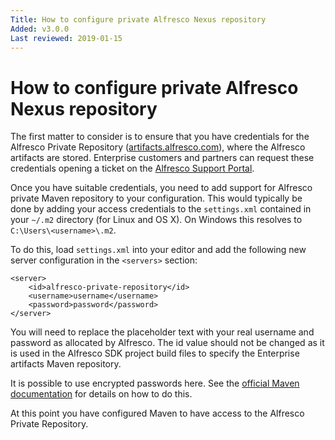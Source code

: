 ```yaml
---
Title: How to configure private Alfresco Nexus repository
Added: v3.0.0
Last reviewed: 2019-01-15
---
```

# How to configure private Alfresco Nexus repository

The first matter to consider is to ensure that you have credentials for the Alfresco Private Repository ([artifacts.alfresco.com](artifacts.alfresco.com)), where the Alfresco artifacts are stored. Enterprise customers and partners can 
request these credentials opening a ticket on the [Alfresco Support Portal](http://support.alfresco.com). 

Once you have suitable credentials, you need to add support for Alfresco private Maven repository to your configuration. This would typically be done by 
adding your access credentials to the `settings.xml` contained in your `~/.m2` directory (for Linux and OS X). On Windows this resolves to 
`C:\Users\<username>\.m2`.

To do this, load `settings.xml` into your editor and add the following new server configuration in the `<servers>` section:

```
<server>
    <id>alfresco-private-repository</id>
    <username>username</username>
    <password>password</password>
</server>
```

You will need to replace the placeholder text with your real username and password as allocated by Alfresco. The id value should not be changed as it 
is used in the Alfresco SDK project build files to specify the Enterprise artifacts Maven repository.

It is possible to use encrypted passwords here. See the [official Maven documentation](http://maven.apache.org/guides/mini/guide-encryption.html) for details 
on how to do this.

At this point you have configured Maven to have access to the Alfresco Private Repository.
